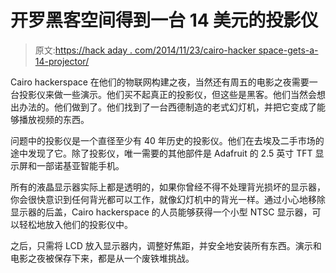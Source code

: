 # 开罗黑客空间得到一台 14 美元的投影仪

> 原文:[https://hack aday . com/2014/11/23/cairo-hacker space-gets-a-14-projector/](https://hackaday.com/2014/11/23/cairo-hackerspace-gets-a-14-projector/)

Cairo hackerspace 在他们的物联网构建之夜，当然还有周五的电影之夜需要一台投影仪来做一些演示。他们买不起真正的投影仪，但这些是黑客。他们当然会想出办法的。他们做到了。他们找到了一台西德制造的老式幻灯机，并把它变成了能够播放视频的东西。

问题中的投影仪是一个直径至少有 40 年历史的投影仪。他们在去埃及二手市场的途中发现了它。除了投影仪，唯一需要的其他部件是 Adafruit 的 2.5 英寸 TFT 显示屏和一部诺基亚智能手机。

所有的液晶显示器实际上都是透明的，如果你曾经不得不处理背光损坏的显示器，你会很快意识到任何背光都可以工作，就像幻灯机中的背光一样。通过小心地移除显示器的后盖，Cairo hackerspace 的人员能够获得一个小型 NTSC 显示器，可以轻松地放入他们的投影仪中。

之后，只需将 LCD 放入显示器内，调整好焦距，并安全地安装所有东西。演示和电影之夜被保存下来，都是从一个废铁堆挑战。